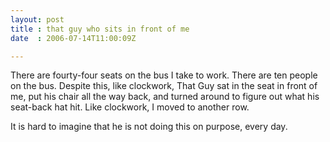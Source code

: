 ```yaml
---
layout: post
title : that guy who sits in front of me
date  : 2006-07-14T11:00:09Z

---
```

There are fourty-four seats on the bus I take to work.  There are ten people on the bus.  Despite this, like clockwork, That Guy sat in the seat in front of me, put his chair all the way back, and turned around to figure out what his seat-back hat hit.  Like clockwork, I moved to another row.

It is hard to imagine that he is not doing this on purpose, every day. 
